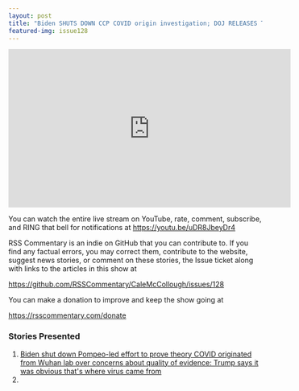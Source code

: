 ```yaml
---
layout: post
title: "Biden SHUTS DOWN CCP COVID origin investigation; DOJ RELEASES Trump-Russia innocence memo."
featured-img: issue128
---
```


<iframe width="560" height="315" src="https://www.youtube.com/embed/uDR8JbeyDr4" frameborder="0" allow="accelerometer; autoplay; encrypted-media; gyroscope; picture-in-picture" allowfullscreen></iframe>

You can watch the entire live stream on YouTube, rate, comment, subscribe, and RING that bell for notifications at <https://youtu.be/uDR8JbeyDr4>

RSS Commentary is an indie on GitHub that you can contribute to. If you find any factual errors, you may correct them, contribute to the website, suggest news stories, or comment on these stories, the Issue ticket along with links to the articles in this show at 

<https://github.com/RSSCommentary/CaleMcCollough/issues/128>

You can make a donation to improve and keep the show going at

<https://rsscommentary.com/donate>

### Stories Presented

1. [Biden shut down Pompeo-led effort to prove theory COVID originated from Wuhan lab over concerns about quality of evidence: Trump says it was obvious that's where virus came from](https://www.dailymail.co.uk/news/article-9619349/Biden-shut-effort-prove-theory-COVID-originated-Wuhan-lab-concerns-evidence.html?ns_mchannel=rss&ns_campaign=1490&ito=1490)
1. 
